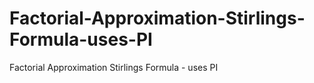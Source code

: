 # Factorial-Approximation-Stirlings-Formula-uses-PI
Factorial Approximation Stirlings Formula - uses PI

